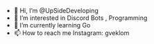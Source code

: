- 👋 Hi, I’m @UpSideDeveloping
- 👀 I’m interested in Discord Bots , Programming
- 🌱 I’m currently learning Go
- 📫 How to reach me Instagram: gveklom

<!---
UpSideDeveloping/UpSideDeveloping is a ✨ special ✨ repository because its `README.md` (this file) appears on your GitHub profile.
You can click the Preview link to take a look at your changes.
--->
